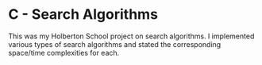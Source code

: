 # C - Search Algorithms

This was my Holberton School project on search algorithms. I implemented
various types of search algorithms and stated the corresponding space/time
complexities for each.
